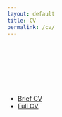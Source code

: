 ```yaml
---
layout: default
title: CV
permalink: /cv/
---
```


<br><br><br><br><br><br>
* [Brief CV](https://www.dropbox.com/s/isg6wnh2tpoqafm/ChanJ_BriefCV.pdf?dl=0)
* [Full CV](https://www.dropbox.com/s/elw1a3pfhtvb4jp/ChanJ_FullCV.pdf?dl=0)
